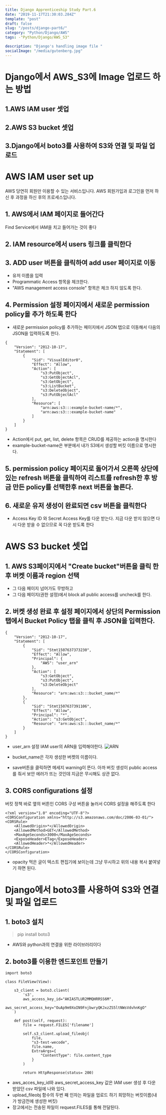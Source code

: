 ```yaml
---
title: Django Apprenticeship Study Part.6
date: "2019-11-17T21:30:03.284Z"
template: "post"
draft: false
slug: "/posts/django-part6/"
category: "Python/Django/AWS"
tags: -"Python/Django/AWS_S3"

description: "Django's handling image file "
socialImage: "/media/gutenberg.jpg"
---
```


# Django에서 AWS_S3에 Image 업로드 하는 방법

## 1.AWS IAM user 셋업

## 2.AWS S3 bucket 셋업

## 3.Django에서 boto3를 사용하여 S3와 연결 및 파일 업로드

# AWS IAM user set up

AWS 당연히 회원만 이용할 수 있는 서비스입니다. AWS 회원가입과 로그인을 먼저 하신 후 과정을 하신 후의 프로세스입니다.

## 1. AWS에서 IAM 페이지로 들어간다

Find Service에서 IAM을 치고 들어가는 것이 좋다

## 2. IAM resource에서 users 링크를 클릭한다

## 3. ADD user 버튼을 클릭하여 add user 페이지로 이동

- 유저 이름을 입력
- Programmatic Access 항목을 체크한다.
- "AWS management access console" 항목은 체크 하지 않도록 한다.

## 4. Permission 설정 페이지에서 새로운 permission policy을 추가 하도록 한다

- 새로운 permission policy를 추가하는 페이지에서 JSON 탭으로 이동해서 다음의 JSON을 입력하도록 한다.

```
{
    "Version": "2012-10-17",
    "Statement": [
        {
            "Sid": "VisualEditor0",
            "Effect": "Allow",
            "Action": [
                "s3:PutObject",
                "s3:GetObjectAcl",
                "s3:GetObject",
                "s3:ListBucket",
                "s3:DeleteObject",
                "s3:PutObjectAcl"
            ],
            "Resource": [
                "arn:aws:s3:::example-bucket-name/*",
                "arn:aws:s3:::example-bucket-name"
            ]
        }
    ]
}
```

- Action에서 put, get, list, delete 항목은 CRUD를 제공하는 action을 명시한다
- example-bucket-name은 부분에서 내가 S3에서 생성할 버킷 이름으로 명시한다.

## 5. permission policy 페이지로 돌어가서 오른쪽 상단에 있는 refresh 버튼을 클릭하여 리스트를 refresh한 후 방금 만든 policy를 선택한후 next 버튼을 눌른다.

## 6. 새로운 유저 생성이 완료되면 csv 버튼을 클릭한다

- Access Key ID 와 Secret Access Key를 다운 받는다. 지금 다운 받지 않으면 다시 다운 받을 수 없으므로 꼭 다운 받도록 한다

# AWS S3 bucket 셋업

## 1. AWS S3페이지에서 "Create bucket"버튼을 클릭 한후 버켓 이름과 region 선택

- 그 다음 페이지 넘어가도 무방하고
- 그 다음 페이지(권한 설정)에서 block all public access를 uncheck를 한다.

## 2. 버켓 생성 완료 후 설정 페이지에서 상단의 Permission 탭에서 Bucket Policy 탭을 클릭 후 JSON을 입력한다.

```
{
    "Version": "2012-10-17",
    "Statement": [
        {
            "Sid": "Stmt1507637373230",
            "Effect": "Allow",
            "Principal": {
                "AWS": "user_arn"
            },
            "Action": [
                "s3:GetObject",
                "s3:PutObject",
                "s3:DeleteObject"
            ],
            "Resource": "arn:aws:s3:::bucket_name/*"
        },
        {
            "Sid": "Stmt1507637391106",
            "Effect": "Allow",
            "Principal": "*",
            "Action": "s3:GetObject",
            "Resource": "arn:aws:s3:::bucket_name/*"
        }
    ]
}
```

- user_arn 설정
  IAM user의 ARN을 입력해야한다.
  ![ARN](https://stackoverflow.com/c/wecode/images/s/5f658489-6b2e-4e64-ba73-9998b0bacb7e.png)

- bucket_name은 각자 생성한 버켓의 이름이다.

- save버튼을 클릭하면 메세지 warning이 뜬다. 아까 버킷 생성이 public access를 줘서 보안 에러가 뜨는 것인데 지금은 무시해도 상관 없다.

## 3. CORS configurations 설정

버킷 정책 바로 옆의 버튼인 CORS 구성 버튼을 눌러서 CORS 설정을 해주도록 한다

```
<?xml version="1.0" encoding="UTF-8"?>
<CORSConfiguration xmlns="http://s3.amazonaws.com/doc/2006-03-01/">
<CORSRule>
    <AllowedOrigin>*</AllowedOrigin>
    <AllowedMethod>GET</AllowedMethod>
    <MaxAgeSeconds>3000</MaxAgeSeconds>
    <ExposeHeader>ETag</ExposeHeader>
    <AllowedHeader>*</AllowedHeader>
</CORSRule>
</CORSConfiguration>
```

- opacity 먹은 글이 텍스트 편집기에 보이는데 그냥 무시하고 위의 내용 복사 붙여넣기 하면 된다.

# Django에서 boto3를 사용하여 S3와 연결 및 파일 업로드

## 1. boto3 설치

> pip install boto3

- AWS와 python과의 연결을 위한 라이브러리이다

## 2. boto3를 이용한 엔드포인트 만들기

```
import boto3

class FileView(View):

    s3_client = boto3.client(
        's3',
        aws_access_key_id="AKIASTLUR2MMQHRRSS6M",
        aws_secret_access_key="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"
    )

    def post(self, request):
        file = request.FILES['filename']

        self.s3_client.upload_fileobj(
            file,
            "s3-test-wecode",
            file.name,
            ExtraArgs={
                "ContentType": file.content_type
            }
        )

        return HttpResponse(status= 200)
```

- aws_acces_key_id와 aws_secret_access_key 값은 IAM user 생성 후 다운 받았던 csv 파일에 나와 있다.
- upload_fileobj 함수의 두번 째 인자는 파일을 업로드 하기 희망하는 버킷이름(내가 방금전에 생성한 버킷)
- 장고에서는 전송된 파일이 request.FILES를 통해 전달된다.
